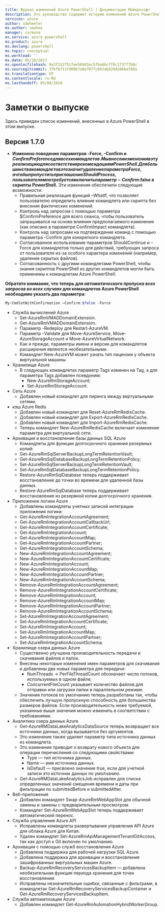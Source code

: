```yaml
---
title: Журнал изменений Azure PowerShell | Документация Майкрософт
description: Это руководство содержит историю изменений Azure PowerShell, внесенных в новом выпуске.
services: azure
author: sdwheeler
ms.author: sewhee
manager: carmonm
ms.service: azure-powershell
ms.product: azure
ms.devlang: powershell
ms.topic: conceptual
ms.workload: ''
ms.date: 05/18/2017
ms.openlocfilehash: 0a3f152751fee569d3ac5fba6bcff8c1737f7b8c
ms.sourcegitcommit: 37bfbf11fd0967a8e7977c692ab829d286baf88a
ms.translationtype: HT
ms.contentlocale: ru-RU
ms.lasthandoff: 05/08/2018
---
```

# <a name="release-notes"></a>Заметки о выпуске

Здесь приведен список изменений, внесенных в Azure PowerShell в этом выпуске.

## <a name="version-170"></a>Версия 1.7.0

* **Изменено поведение параметров -Force, -Confirm и $ConfirmPreference для всех командлетов. Мы внесли изменения в эту реализацию для соответствия рекомендациям PowerShell. Для большинства командлетов это значит удаление параметра Force, а чтобы пропустить приглашение ShouldProcess, пользователям потребуется включить параметр -Confirm:$false в скрипты PowerShell.** Эти изменения обеспечили следующие возможности:
  - Правильная реализация функций –WhatIf, что позволяет пользователю определить влияние командлета или скрипта без внесения фактических изменений.
  - Контроль над запросом с помощью параметра $ConfirmPreference для всего сеанса, чтобы пользователь запрашивался на основе влияния предполагаемого изменения (как описано в параметре ConfirmImpact командлета).
  - Контроль над запросами на подтверждение команд с помощью параметра -Confirm для конкретного командлета.
  - Согласованное использование параметров ShouldContinue и –Force для командлетов только для действий, требующих запроса от пользователя из-за особого характера изменений (например, удаление скрытых файлов).
  - Согласованность с другими командлетами PowerShell, чтобы знания скриптов PowerShell из других командлетов могли быть применимы к командлетам Azure PowerShell.

**Обратите внимание, что теперь для *автоматического пропуска всех запросов во всех случаях* для командлетов Azure PowerShell необходимо указать два параметра:**
```powershell
My-CmdletWithConfirmation –Confirm:$false -Force
```
* Служба вычислений Azure
  - Set-AzureRmVMADDomainExtension.
  - Get-AzureRmVMADDomainExtension.
  - Параметр -Redeploy для Restart-AzureVM.
  - Параметр -Validate для Move-AzureService, Move-AzureStorageAccount и Move-AzureVirtualNetwork.
  - Как и прежде, параметры имени и версии для командлетов расширения являются необязательными.
  - Командлет New-AzureVM может узнать тип лицензии у объекта виртуальной машины.
* Хранилище Azure
  - В следующих командлетах параметр Tags изменен на Tag, а для параметра Tags добавлен псевдоним:
    + New-AzureRmStorageAccount;
    + Set-AzureRmStorageAccount.
* Сеть Azure
  - Добавлен новый командлет для пиринга между виртуальными сетями.
* кэш Azure Redis
  - Добавлен новый командлет для Reset-AzureRmRedisCache.
  - Добавлен новый командлет для Export-AzureRmRedisCache.
  - Добавлен новый командлет для Import-AzureRmRedisCache.
  - Теперь командлет New-AzureRmRedisCache включает изменение параметра для виртуальной сети.
* Архивация и восстановление базы данных SQL Azure
  - Командлеты для функции долгосрочного хранения резервных копий:
  - Get-AzureRmSqlServerBackupLongTermRetentionVault;
  - Get-AzureRmSqlDatabaseBackupLongTermRetentionPolicy;
  - Set-AzureRmSqlServerBackupLongTermRetentionVault;
  - Set-AzureRmSqlDatabaseBackupLongTermRetentionPolicy.
  - Restore-AzureRmSqlDatabase теперь поддерживает восстановление до точки во времени для удаленной базы данных.
  - Restore-AzureRmSqlDatabase теперь поддерживает восстановление из резервной копии долгосрочного хранения.
* Приложение логики Azure
  - Добавлены командлеты учетных записей интеграции приложения логики:
  - Get-AzureRmIntegrationAccountAgreement;
  - Get-AzureRmIntegrationAccountCallbackUrl;
  - Get-AzureRmIntegrationAccountCertificate;
  - Get-AzureRmIntegrationAccount;
  - Get-AzureRmIntegrationAccountMap;
  - Get-AzureRmIntegrationAccountPartner;
  - Get-AzureRmIntegrationAccountSchema;
  - New-AzureRmIntegrationAccountAgreement;
  - New-AzureRmIntegrationAccountCertificate;
  - New-AzureRmIntegrationAccount;
  - New-AzureRmIntegrationAccountMap;
  - New-AzureRmIntegrationAccountPartner;
  - New-AzureRmIntegrationAccountSchema;
  - Remove-AzureRmIntegrationAccountAgreement;
  - Remove-AzureRmIntegrationAccountCertificate;
  - Remove-AzureRmIntegrationAccount;
  - Remove-AzureRmIntegrationAccountMap;
  - Remove-AzureRmIntegrationAccountPartner;
  - Remove-AzureRmIntegrationAccountSchema;
  - Set-AzureRmIntegrationAccountAgreement;
  - Set-AzureRmIntegrationAccountCertificate;
  - Set-AzureRmIntegrationAccount;
  - Set-AzureRmIntegrationAccountMap;
  - Set-AzureRmIntegrationAccountPartner;
  - Set-AzureRmIntegrationAccountSchema.
* Хранилище озера данных Azure
  - Существенно улучшена производительность передачи и скачивания файлов и папок.
  - Внесены некоторые изменения имен параметров для скачивания и добавлены два новых параметра для передачи:
    + NumThreads -> PerFileThreadCount обозначает число потоков, используемых в одном файле;
    + ConcurrentFileCount указывает количество файлов для отправки или загрузки папки в параллельном режиме.
  - Значения потоков по умолчанию теперь разработаны так, чтобы обеспечить лучшую пропускную способность для большинства размеров файлов. Если производительность ниже требуемой, указанные выше значения можно изменить в соответствии с требованиями.
* Аналитика озера данных Azure
  - Get-AzureRMDataLakeAnalyticsDataSource теперь возвращает все источники данных, когда вызывается без аргументов.
  - Это изменение также удаляет параметр типа источника данных из командлета.
  - Это изменение приводит к возврату нового объекта для операции перечисления со следующими свойствами:
    + Type — тип источника данных.
    + Name — имя источника данных.
    + IsDefault — присвоено значение true, если для учетной записи это источник данных по умолчанию.
  - Get-AzureRMDataLakeAnalyticsJob исправлен для списка определенных значений смещения времени и даты при фильтрации по submittedBefore и submittedAfter.
* Веб-приложения
  - Добавлен командлет Swap-AzureRmWebAppSlot для обычной замены и замены с предварительным просмотром.
  - Командлет Set-AzureRmWebAppSlot теперь поддерживает автоматический перенос.
* Cлужба управления Azure API 
  - Исправлены командлеты развертывания управления API Azure для облака Azure для Китая.
  - Удален командлет Set-AzureRmApiManagementTenantGitAccess, так как доступ к Git включен по умолчанию.
* Архивация с помощью служб восстановления Azure
  - Добавлена поддержка для рабочей нагрузки SQL Azure.
  - Добавлена поддержка для архивации и восстановления зашифрованных виртуальных машин Azure.
  - Backup-AzureRmRecoveryServicesBackupItem — добавлена необязательная функция периода хранения для точек восстановления.
  - Исправлены незначительные ошибки, связанные с фильтрами, в командлетах Get-AzureRmRecoveryServicesBackupContainer и Get-AzureRmRecoveryServicesBackupItem.
* Служба автоматизации Azure
  - Добавлен командлет Get-AzureRmAutomationHybridWorkerGroup.
